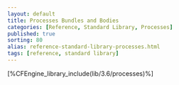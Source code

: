 ```yaml
---
layout: default
title: Processes Bundles and Bodies
categories: [Reference, Standard Library, Processes]
published: true
sorting: 80
alias: reference-standard-library-processes.html
tags: [reference, standard library]
---
```



[%CFEngine_library_include(lib/3.6/processes)%]

